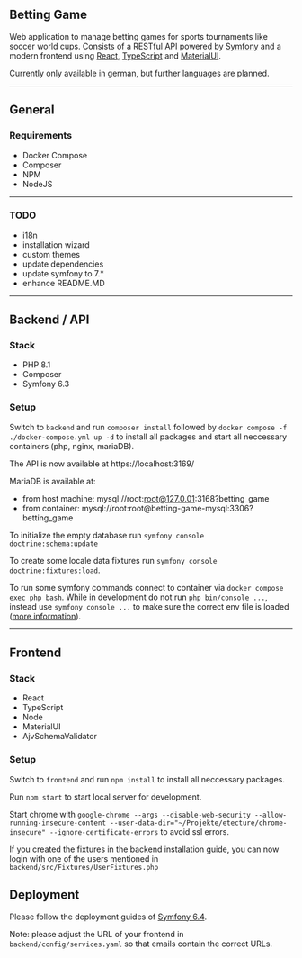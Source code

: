 Betting Game
---

Web application to manage betting games for sports tournaments like soccer world cups. Consists of a RESTful API powered by [Symfony](https://symfony.com/) and a modern frontend using [React](https://react.dev/), [TypeScript](https://www.typescriptlang.org/) and [MaterialUI](https://mui.com/).

Currently only available in german, but further languages are planned.

---

## General

### Requirements

- Docker Compose
- Composer
- NPM
- NodeJS

---

### TODO

* i18n
* installation wizard
* custom themes
* update dependencies
* update symfony to 7.*
* enhance README.MD

---

## Backend / API

### Stack

- PHP 8.1
- Composer
- Symfony 6.3

### Setup

Switch to ```backend``` and run ```composer install``` followed by ```docker compose -f ./docker-compose.yml up -d``` to install all packages and start all neccessary containers (php, nginx, mariaDB).

The API is now available at https://localhost:3169/

MariaDB is available at:

- from host machine: mysql://root:root@127.0.01:3168?betting_game
- from container: mysql://root:root@betting-game-mysql:3306?betting_game

To initialize the empty database run ```symfony console doctrine:schema:update```

To create some locale data fixtures run ```symfony console doctrine:fixtures:load```.

To run some symfony commands connect to container via `docker compose exec php bash`.
While in development do not run ```php bin/console ...```, instead use ```symfony console ...``` to make sure the correct env file is loaded ([more information](https://symfonycasts.com/screencast/symfony-doctrine/console#play)).

---

## Frontend

### Stack

- React
- TypeScript
- Node
- MaterialUI
- AjvSchemaValidator

### Setup

Switch to ```frontend``` and run ```npm install``` to install all neccessary packages.

Run ```npm start``` to start local server for development.

Start chrome with ```google-chrome --args --disable-web-security --allow-running-insecure-content --user-data-dir="~/Projekte/etecture/chrome-insecure" --ignore-certificate-errors``` to avoid ssl errors.

If you created the fixtures in the backend installation guide, you can now login with one of the users mentioned in `backend/src/Fixtures/UserFixtures.php`

## Deployment

Please follow the deployment guides of [Symfony 6.4](https://symfony.com/doc/6.4/deployment.html).

Note: please adjust the URL of your frontend in `backend/config/services.yaml` so that emails contain the correct URLs.